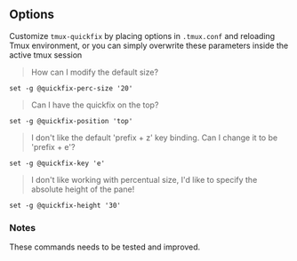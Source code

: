 ## Options

Customize `tmux-quickfix` by placing options in `.tmux.conf` and reloading Tmux
environment, or you can simply overwrite these parameters inside the active tmux session

> How can I modify the default size?

    set -g @quickfix-perc-size '20'

> Can I have the quickfix on the top?

    set -g @quickfix-position 'top'

> I don't like the default 'prefix + z' key binding. Can I change it to be 'prefix + e'?

    set -g @quickfix-key 'e'


> I don't like working with percentual size, I'd like to specify the absolute height of the pane!

    set -g @quickfix-height '30'


### Notes

These commands needs to be tested and improved. 
